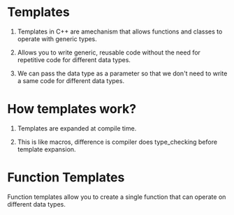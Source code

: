 # Templates

1. Templates in C++ are amechanism that allows functions and classes to operate with generic types.

2. Allows you to write generic, reusable code without the need for repetitive code for different data types.

3. We can pass the data type as a parameter so that we don't need to write a same code for different data types.

# How templates work?

1. Templates are expanded at compile time.

2. This is like macros, difference is compiler does type_checking before template expansion.

# Function Templates

Function templates allow you to create a single function that can operate on different data types.



